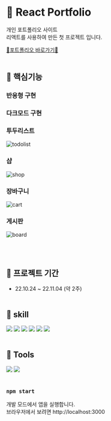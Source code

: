 # 🚩 React Portfolio

개인 포트폴리오 사이트<br/>
리액트를 사용하여 만든 첫 프로젝트 입니다.

[🤜포트폴리오 바로가기🤛](https://min-ji07.github.io/react-portfolio)
<br/><br/>
## 🚀 핵심기능

### 반응형 구현
### 다크모드 구현
### 투두리스트

![todolist](https://user-images.githubusercontent.com/59169459/201837378-8d322c06-2370-46ed-8b59-f00726a69fac.gif)
### 샵 

![shop](https://user-images.githubusercontent.com/59169459/201837403-0f20fee1-3f34-480d-886a-9addeff7c4a3.gif)
### 장바구니

![cart](https://user-images.githubusercontent.com/59169459/201837419-8b520c60-ff24-4db9-afcb-b8a0f8ac75ff.gif)
### 게시판

![board](https://user-images.githubusercontent.com/59169459/201837437-7917c15b-b92d-4848-a069-389d7ac8e2c3.gif)

<br/><br/>
## 📖 프로젝트 기간
* 22.10.24 ~ 22.11.04 (약 2주)
<br/><br/>
## **🎉 skill**

<img src="https://img.shields.io/badge/React-2C3454?style=flat&logo=React&logoColor=white"/>  <img src="https://img.shields.io/badge/Redux-764ABC?style=flat&logo=Redux&logoColor=white"/>  <img src="https://img.shields.io/badge/Javascript-F7DF1E?style=flat&logo=Javascript&logoColor=black"/>  <img src="https://img.shields.io/badge/HTML5-E34F26?style=flat&logo=html5&logoColor=white"/>  <img src="https://img.shields.io/badge/CSS3-1572B6?style=flat&logo=css3&logoColor=white"/>  <img src="https://img.shields.io/badge/JQuery-0769AD?style=flat&logo=JQuery&logoColor=white"/>
<br/><br/>
## **🎨 Tools**
<img src="https://img.shields.io/badge/Visual Studio Code-007ACC?style=flat&logo=Visual Studio Code&logoColor=white"/>  <img src="https://img.shields.io/badge/GitHub-181717?style=flat&logo=GitHub&logoColor=white"/>
<br/><br/>
### `npm start`

개발 모드에서 앱을 실행합니다. <br/>
브라우저에서 보려면 http://localhost:3000
